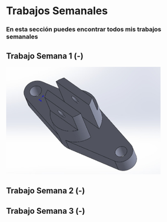 # **Trabajos Semanales**

### **En esta sección puedes encontrar todos mis trabajos semanales**

## **Trabajo Semana 1 (-)**
<img src="/recursos/imgs/proyecto_sem1_1.jpg" alt="Diagrama del sistema" width="420">

## **Trabajo Semana 2 (-)**

## **Trabajo Semana 3 (-)**
